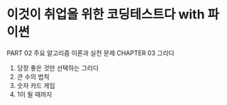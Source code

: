 # 이것이 취업을 위한 코딩테스트다 with 파이썬

PART 02 주요 알고리즘 이론과 실전 문제
  CHAPTER 03 그리디
  1. 당장 좋은 것만 선택하는 그리디
  2. 큰 수의 법칙
  3. 숫자 카드 게임
  4. 1이 될 때까지